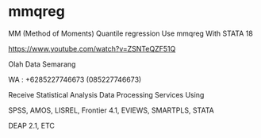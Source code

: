 # mmqreg
MM (Method of Moments) Quantile regression Use mmqreg With STATA 18

https://www.youtube.com/watch?v=ZSNTeQZF51Q

Olah Data Semarang

WA : +6285227746673 (085227746673)

Receive Statistical Analysis Data Processing Services Using

SPSS, AMOS, LISREL, Frontier 4.1, EVIEWS, SMARTPLS, STATA

DEAP 2.1, ETC
